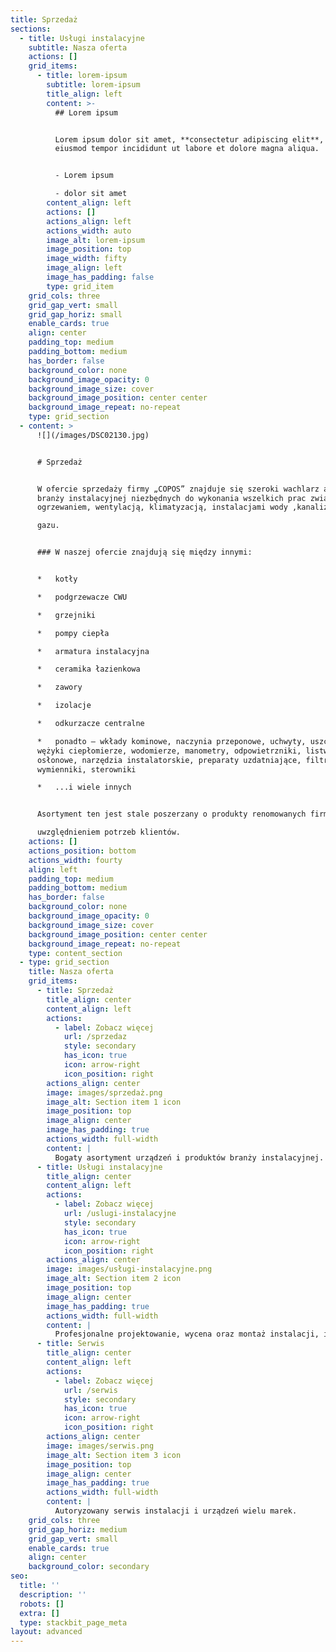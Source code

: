 ```yaml
---
title: Sprzedaż
sections:
  - title: Usługi instalacyjne
    subtitle: Nasza oferta
    actions: []
    grid_items:
      - title: lorem-ipsum
        subtitle: lorem-ipsum
        title_align: left
        content: >-
          ## Lorem ipsum


          Lorem ipsum dolor sit amet, **consectetur adipiscing elit**, sed do
          eiusmod tempor incididunt ut labore et dolore magna aliqua.


          - Lorem ipsum

          - dolor sit amet
        content_align: left
        actions: []
        actions_align: left
        actions_width: auto
        image_alt: lorem-ipsum
        image_position: top
        image_width: fifty
        image_align: left
        image_has_padding: false
        type: grid_item
    grid_cols: three
    grid_gap_vert: small
    grid_gap_horiz: small
    enable_cards: true
    align: center
    padding_top: medium
    padding_bottom: medium
    has_border: false
    background_color: none
    background_image_opacity: 0
    background_image_size: cover
    background_image_position: center center
    background_image_repeat: no-repeat
    type: grid_section
  - content: >
      ![](/images/DSC02130.jpg)


      # Sprzedaż


      W ofercie sprzedaży firmy „COPOS” znajduje się szeroki wachlarz artykułów
      branży instalacyjnej niezbędnych do wykonania wszelkich prac związanych z
      ogrzewaniem, wentylacją, klimatyzacją, instalacjami wody ,kanalizacji i

      gazu.


      ### W naszej ofercie znajdują się między innymi:


      *   kotły

      *   podgrzewacze CWU

      *   grzejniki

      *   pompy ciepła

      *   armatura instalacyjna

      *   ceramika łazienkowa

      *   zawory

      *   izolacje

      *   odkurzacze centralne

      *   ponadto – wkłady kominowe, naczynia przeponowe, uchwyty, uszczelki,
      wężyki ciepłomierze, wodomierze, manometry, odpowietrzniki, listwy
      osłonowe, narzędzia instalatorskie, preparaty uzdatniające, filtry,
      wymienniki, sterowniki

      *   ...i wiele innych


      Asortyment ten jest stale poszerzany o produkty renomowanych firm, z

      uwzględnieniem potrzeb klientów.
    actions: []
    actions_position: bottom
    actions_width: fourty
    align: left
    padding_top: medium
    padding_bottom: medium
    has_border: false
    background_color: none
    background_image_opacity: 0
    background_image_size: cover
    background_image_position: center center
    background_image_repeat: no-repeat
    type: content_section
  - type: grid_section
    title: Nasza oferta
    grid_items:
      - title: Sprzedaż
        title_align: center
        content_align: left
        actions:
          - label: Zobacz więcej
            url: /sprzedaz
            style: secondary
            has_icon: true
            icon: arrow-right
            icon_position: right
        actions_align: center
        image: images/sprzedaż.png
        image_alt: Section item 1 icon
        image_position: top
        image_align: center
        image_has_padding: true
        actions_width: full-width
        content: |
          Bogaty asortyment urządzeń i produktów branży instalacyjnej.
      - title: Usługi instalacyjne
        title_align: center
        content_align: left
        actions:
          - label: Zobacz więcej
            url: /uslugi-instalacyjne
            style: secondary
            has_icon: true
            icon: arrow-right
            icon_position: right
        actions_align: center
        image: images/usługi-instalacyjne.png
        image_alt: Section item 2 icon
        image_position: top
        image_align: center
        image_has_padding: true
        actions_width: full-width
        content: |
          Profesjonalne projektowanie, wycena oraz montaż instalacji, i inne.
      - title: Serwis
        title_align: center
        content_align: left
        actions:
          - label: Zobacz więcej
            url: /serwis
            style: secondary
            has_icon: true
            icon: arrow-right
            icon_position: right
        actions_align: center
        image: images/serwis.png
        image_alt: Section item 3 icon
        image_position: top
        image_align: center
        image_has_padding: true
        actions_width: full-width
        content: |
          Autoryzowany serwis instalacji i urządzeń wielu marek.
    grid_cols: three
    grid_gap_horiz: medium
    grid_gap_vert: small
    enable_cards: true
    align: center
    background_color: secondary
seo:
  title: ''
  description: ''
  robots: []
  extra: []
  type: stackbit_page_meta
layout: advanced
---
```

